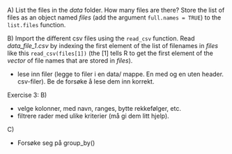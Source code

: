 A) List the files in the *data* folder. How many files are there? Store the list of files as an object named *files* (add the argument `full.names = TRUE`) to the `list.files` function.

B) Import the different csv files using the `read_csv` function. Read *data_file_1.csv* by indexing the first element of the list of filenames in *files* like this `read_csv(files[1])` (the [1] tells R to get the first element of the *vector* of file names that are stored in *files*).
- lese inn filer (legge to filer i en data/ mappe. En med og en uten header. csv-filer). Be de forsøke å lese dem inn korrekt. 

Exercise 3:
B)
- velge kolonner, med navn, ranges, bytte rekkefølger, etc.
- filtrere rader med ulike kriterier (må gi dem litt hjelp).

C)
- Forsøke seg på group_by()
